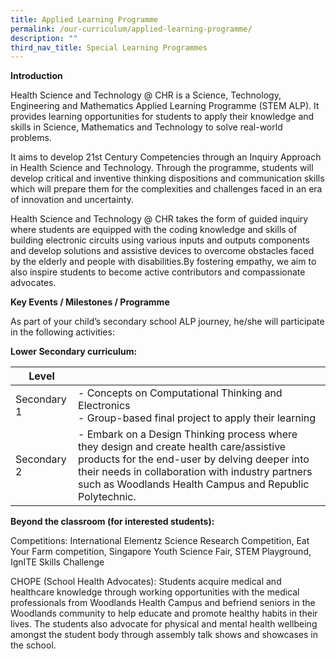 ```yaml
---
title: Applied Learning Programme
permalink: /our-curriculum/applied-learning-programme/
description: ""
third_nav_title: Special Learning Programmes
---
```

**Introduction**

Health Science and Technology @ CHR is a Science, Technology, Engineering and Mathematics Applied Learning Programme (STEM ALP). It provides learning opportunities for students to apply their knowledge and skills in Science, Mathematics and Technology to solve real-world problems.

It aims to develop 21st Century Competencies through an Inquiry Approach in Health Science and Technology. Through the programme, students will develop critical and inventive thinking dispositions and communication skills which will prepare them for the complexities and challenges faced in an era of innovation and uncertainty.

Health Science and Technology @ CHR takes the form of guided inquiry where students are equipped with the coding knowledge and skills of building electronic circuits using various inputs and outputs components and develop solutions and assistive devices to overcome obstacles faced by the elderly and people with disabilities.By fostering empathy, we aim to also inspire students to become active contributors and compassionate advocates.

**Key Events / Milestones / Programme**

As part of your child’s secondary school ALP journey, he/she will participate in the following activities:

**Lower Secondary curriculum:**

| Level|  |
| -------- | -------- | 
| Secondary 1   | - Concepts on Computational Thinking and Electronics <br> - Group-based final project to apply their learning|
| Secondary 2   | - Embark on a Design Thinking process where they design and create health care/assistive products for the end-user by delving deeper into their needs in collaboration with industry partners such as Woodlands Health Campus and Republic Polytechnic.|

**Beyond the classroom (for interested students):**

Competitions: International Elementz Science Research Competition, Eat Your Farm competition, Singapore Youth Science Fair, STEM Playground, IgnITE Skills Challenge

CHOPE (School Health Advocates): Students acquire medical and healthcare knowledge through working opportunities with the medical professionals from Woodlands Health Campus and befriend seniors in the Woodlands community to help educate and promote healthy habits in their lives. The students also advocate for physical and mental health wellbeing amongst the student body through assembly talk shows and showcases in the school.